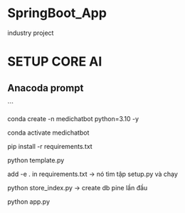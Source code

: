 # SpringBoot_App

industry project

<h1>SETUP CORE AI</h1>

<h2>Anacoda prompt</h2>
```

conda create -n medichatbot python=3.10 -y

conda activate medichatbot

pip install -r requirements.txt

python template.py

add -e .  in requirements.txt  -> nó tìm tập setup.py và chạy

python store_index.py -> create db pine lần đầu

python app.py 

```



```

